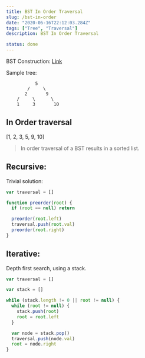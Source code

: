 ```yaml
---
title: BST In Order Traversal
slug: /bst-in-order
date: "2020-06-16T22:12:03.284Z"
tags: ["Tree", "Traversal"]
description: BST In Order Traversal

status: done
---
```


BST Construction: [Link](/bst)

Sample tree:

```
           5
        /     \
       2       9
    /     \      \
    1     3       10
```

## In Order traversal

[1, 2, 3, 5, 9, 10]

> In order traversal of a BST results in a sorted list.

## Recursive:

Trivial solution:

```javascript
var traversal = []

function preorder(root) {
  if (root == null) return

  preorder(root.left)
  traversal.push(root.val)
  preorder(root.right)
}
```

## Iterative:

Depth first search, using a stack.

```javascript
var traversal = []

var stack = []

while (stack.length != 0 || root != null) {
  while (root != null) {
    stack.push(root)
    root = root.left
  }

  var node = stack.pop()
  traversal.push(node.val)
  root = node.right
}
```
